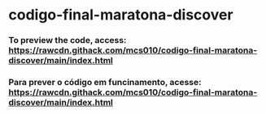 # codigo-final-maratona-discover

### To preview the code, access: https://rawcdn.githack.com/mcs010/codigo-final-maratona-discover/main/index.html

### Para prever o código em funcinamento, acesse: https://rawcdn.githack.com/mcs010/codigo-final-maratona-discover/main/index.html
